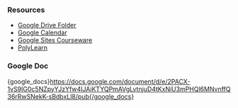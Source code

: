 ### Resources
* [Google Drive Folder](https://drive.google.com/drive/folders/0B3W8lR6dWIJEcnBYTGlUYUZFX2c?usp=sharing)
* [Google Calendar](https://calendar.google.com/calendar/embed?src=ja03mubrsmbd22ok0slv1ab56s%40group.calendar.google.com&ctz=America/Los_Angeles)
* [Google Sites Courseware](https://sites.google.com/site/polysummerrobotics/home)
* [PolyLearn](https://polylearn.calpoly.edu/AY_2017-2018/mod/ouwiki/view.php?id=102466)

### Google Doc
{google_docs}https://docs.google.com/document/d/e/2PACX-1vS9IG0c5NZpyYJzYfw4IJAiKTYQPmAVgLvtnjuD4tKxNiU3mPHQl6MNvnffQ36rRwSNekK-sBdbxLl8/pub{/google_docs}

